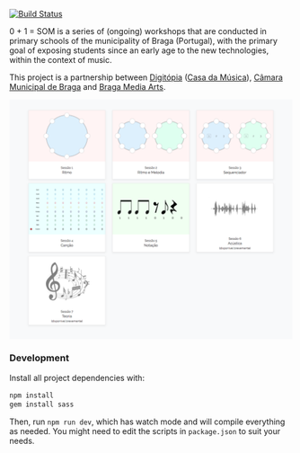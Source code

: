[![Build Status](https://travis-ci.org/Digitopia/01som.svg?branch=master)](https://travis-ci.org/Digitopia/01som)

0 + 1 = SOM is a series of (ongoing) workshops that are conducted in primary schools of
the municipality of Braga (Portugal), with the primary goal of exposing students since an
early age to the new technologies, within the context of music.

This project is a partnership between
[Digitópia](https://digitopia.casadamusica.com) ([Casa da
Música](http://www.casadamusica.com/)), [Câmara Municipal de
Braga](https://www.cm-braga.pt) and [Braga Media
Arts](http://www.bragamediaarts.com/).

<p align="center">
    <img src="_assets/images/screenshot2.png" align="center">
    <!-- <img src="_assets/readme.gif" align="center"> -->
</p>

### Development

Install all project dependencies with:

```bash
npm install
gem install sass
```

Then, run `npm run dev`, which has watch mode and will compile everything as needed. You might need to edit the scripts in `package.json` to suit your needs.
